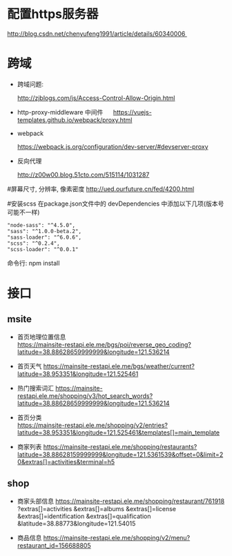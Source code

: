 # 配置https服务器
http://blog.csdn.net/chenyufeng1991/article/details/60340006 


# 跨域
* 跨域问题: 

	http://zjblogs.com/js/Access-Control-Allow-Origin.html
	
* http-proxy-middleware 中间件 
     
	https://vuejs-templates.github.io/webpack/proxy.html

* webpack  

	https://webpack.js.org/configuration/dev-server/#devserver-proxy
	
* 反向代理 

	http://z00w00.blog.51cto.com/515114/1031287
	
	
	
#屏幕尺寸, 分辨率, 像素密度
http://ued.ourfuture.cn/fed/4200.html

#安装scss
在package.json文件中的 devDependencies 中添加以下几项(版本号可能不一样)
	
	
	"node-sass": "^4.5.0",
	"sass": "^1.0.0-beta.2",
	"sass-loader": "^6.0.6",
	"scss": "^0.2.4",
	"scss-loader": "^0.0.1"

命令行: npm install	



	
	

# 接口
## msite
* 首页地理位置信息			
	https://mainsite-restapi.ele.me/bgs/poi/reverse_geo_coding?latitude=38.88628659999999&longitude=121.536214 	

* 首页天气
	https://mainsite-restapi.ele.me/bgs/weather/current?latitude=38.953351&longitude=121.525461
	
	
* 热门搜索词汇
	https://mainsite-restapi.ele.me/shopping/v3/hot_search_words?latitude=38.88628659999999&longitude=121.536214	

* 首页分类	
	https://mainsite-restapi.ele.me/shopping/v2/entries?latitude=38.953351&longitude=121.525461&templates[]=main_template
	
* 商家列表
	https://mainsite-restapi.ele.me/shopping/restaurants?latitude=38.88628159999999&longitude=121.5361539&offset=0&limit=20&extras[]=activities&terminal=h5	

## shop
* 商家头部信息
  https://mainsite-restapi.ele.me/shopping/restaurant/761918
  ?extras[]=activities
  &extras[]=albums
  &extras[]=license
  &extras[]=identification
  &extras[]=qualification
  &latitude=38.88773&longitude=121.54015
  
  
* 商品信息
  https://mainsite-restapi.ele.me/shopping/v2/menu?restaurant_id=156688805